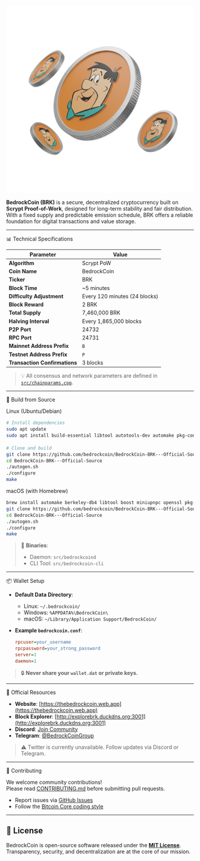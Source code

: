 ![BedrockCoin Logo](BedrockCoin.png)

**BedrockCoin (BRK)** is a secure, decentralized cryptocurrency built on **Scrypt Proof-of-Work**, designed for long-term stability and fair distribution. With a fixed supply and predictable emission schedule, BRK offers a reliable foundation for digital transactions and value storage.

---

📊 Technical Specifications

| Parameter                     | Value                     |
|------------------------------|---------------------------|
| **Algorithm**                | Scrypt PoW                |
| **Coin Name**                | BedrockCoin               |
| **Ticker**                   | BRK                       |
| **Block Time**               | ~5 minutes               |
| **Difficulty Adjustment**    | Every 120 minutes (24 blocks) |
| **Block Reward**             | 2 BRK                     |
| **Total Supply**             | 7,460,000 BRK             |
| **Halving Interval**         | Every 1,865,000 blocks    |
| **P2P Port**                 | 24732                     |
| **RPC Port**                 | 24731                     |
| **Mainnet Address Prefix**   | `B`                       |
| **Testnet Address Prefix**   | `P`                       |
| **Transaction Confirmations**| 3 blocks                  |

> 💡 All consensus and network parameters are defined in [`src/chainparams.cpp`](src/chainparams.cpp).

---

🚀 Build from Source

Linux (Ubuntu/Debian)
```bash
# Install dependencies
sudo apt update
sudo apt install build-essential libtool autotools-dev automake pkg-config bsdmainutils python3 libssl-dev libevent-dev libboost-system-dev libboost-filesystem-dev libboost-chrono-dev libboost-test-dev libboost-thread-dev

# Clone and build
git clone https://github.com/bedrockcoin/BedrockCoin-BRK---Official-Source.git
cd BedrockCoin-BRK---Official-Source
./autogen.sh
./configure
make
```

macOS (with Homebrew)
```bash
brew install automake berkeley-db4 libtool boost miniupnpc openssl pkg-config python3 qt5
git clone https://github.com/bedrockcoin/BedrockCoin-BRK---Official-Source.git
cd BedrockCoin-BRK---Official-Source
./autogen.sh
./configure
make
```

> 📌 **Binaries**:  
> - Daemon: `src/bedrockcoind`  
> - CLI Tool: `src/bedrockcoin-cli`

---

📦 Wallet Setup

- **Default Data Directory**:  
  - Linux: `~/.bedrockcoin/`  
  - Windows: `%APPDATA%\BedrockCoin\`  
  - macOS: `~/Library/Application Support/BedrockCoin/`

- **Example `bedrockcoin.conf`**:
  ```ini
  rpcuser=your_username
  rpcpassword=your_strong_password
  server=1
  daemon=1
  ```

> 🔒 **Never share your `wallet.dat` or private keys.**

---

🔗 Official Resources

- **Website**: [https://thebedrockcoin.web.app](https://thebedrockcoin.web.app)  
- **Block Explorer**: [http://explorebrk.duckdns.org:3001](http://explorebrk.duckdns.org:3001)  
- **Discord**: [Join Community](https://discord.gg/VwN7yZr8)  
- **Telegram**: [@BedrockCoinGroup](https://t.me/bedrockcoinoficial)  

> ⚠️ Twitter is currently unavailable. Follow updates via Discord or Telegram.

---

🤝 Contributing

We welcome community contributions!  
Please read [CONTRIBUTING.md](CONTRIBUTING.md) before submitting pull requests.

- Report issues via [GitHub Issues](https://github.com/bedrockcoin/BedrockCoin-BRK---Official-Source/issues)
- Follow the [Bitcoin Core coding style](https://github.com/bitcoin/bitcoin/blob/master/doc/developer-notes.md)

---

## 📜 License

BedrockCoin is open-source software released under the **[MIT License](COPYING)**.  
Transparency, security, and decentralization are at the core of our mission.
